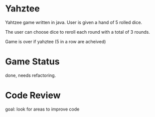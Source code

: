 # Yahztee

Yahtzee game written in java. User is given a hand of 5 rolled dice. 

The user can choose dice to reroll each round with a total of 3 rounds.

Game is over if yahztee (5 in a row are acheived)


# Game Status

done, needs refactoring.

# Code Review

goal: look for areas to improve code
